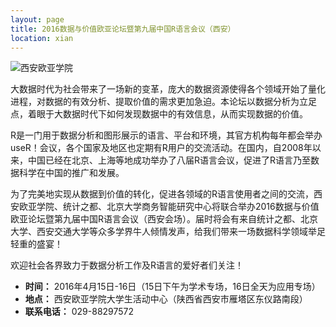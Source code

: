 ```yaml
---
layout: page
title: 2016数据与价值欧亚论坛暨第九届中国R语言会议（西安）
location: xian
---
```


<!-- picture -->
<div class="row">
  <div class="col-md-10 col-md-offset-1 text-center">
    <img src="{{ '/img/xian.jpg' | prepend: site.qiniubaseurl }}" alt="西安欧亚学院" class="img-responsive" />
  </div>
</div>

大数据时代为社会带来了一场新的变革，庞大的数据资源使得各个领域开始了量化进程，对数据的有效分析、提取价值的需求更加急迫。本论坛以数据分析为立足点，着眼于大数据时代下如何发现数据中的有效信息，从而实现数据的价值。

R是一门用于数据分析和图形展示的语言、平台和环境，其官方机构每年都会举办useR！会议，各个国家及地区也定期有R用户的交流活动。在国内，自2008年以来，中国已经在北京、上海等地成功举办了八届R语言会议，促进了R语言乃至数据科学在中国的推广和发展。

为了完美地实现从数据到价值的转化，促进各领域的R语言使用者之间的交流，西安欧亚学院、统计之都、北京大学商务智能研究中心将联合举办2016数据与价值欧亚论坛暨第九届中国R语言会议（西安会场）。届时将会有来自统计之都、北京大学、西安交通大学等众多学界牛人倾情发声，给我们带来一场数据科学领域举足轻重的盛宴！

欢迎社会各界致力于数据分析工作及R语言的爱好者们关注！


- **时间：** 2016年4月15日-16日（15日下午为学术专场，16日全天为应用专场）
- **地点：** 西安欧亚学院大学生活动中心（陕西省西安市雁塔区东仪路南段）
- **联系电话：** 029-88297572
